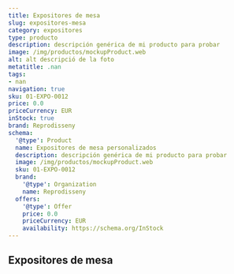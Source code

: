 ```yaml
---
title: Expositores de mesa
slug: expositores-mesa
category: expositores
type: producto
description: descripción genérica de mi producto para probar
image: /img/productos/mockupProduct.web
alt: alt descripció de la foto
metatitle: .nan
tags:
- nan
navigation: true
sku: 01-EXPO-0012
price: 0.0
priceCurrency: EUR
inStock: true
brand: Reprodisseny
schema:
  '@type': Product
  name: Expositores de mesa personalizados
  description: descripción genérica de mi producto para probar
  image: /img/productos/mockupProduct.web
  sku: 01-EXPO-0012
  brand:
    '@type': Organization
    name: Reprodisseny
  offers:
    '@type': Offer
    price: 0.0
    priceCurrency: EUR
    availability: https://schema.org/InStock
---
```


## Expositores de mesa

